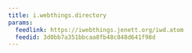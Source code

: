 ```yaml
---
title: i.webthings.directory
params:
  feedlink: https://iwebthings.jenett.org/iwd.atom
  feedid: 3d0bb7a351bbcaa8fb48c848d641f98d
---
```

